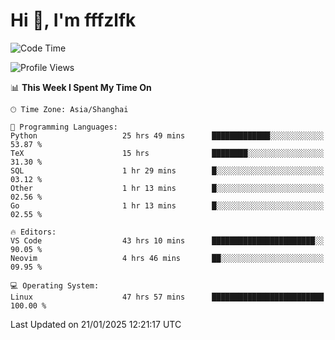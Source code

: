 # Hi 👋, I'm fffzlfk

<!--START_SECTION:waka-->
![Code Time](http://img.shields.io/badge/Code%20Time-1%2C185%20hrs%2024%20mins-blue)

![Profile Views](http://img.shields.io/badge/Profile%20Views-0-blue)

📊 **This Week I Spent My Time On** 

```text
🕑︎ Time Zone: Asia/Shanghai

💬 Programming Languages: 
Python                   25 hrs 49 mins      █████████████░░░░░░░░░░░░   53.87 % 
TeX                      15 hrs              ████████░░░░░░░░░░░░░░░░░   31.30 % 
SQL                      1 hr 29 mins        █░░░░░░░░░░░░░░░░░░░░░░░░   03.12 % 
Other                    1 hr 13 mins        █░░░░░░░░░░░░░░░░░░░░░░░░   02.56 % 
Go                       1 hr 13 mins        █░░░░░░░░░░░░░░░░░░░░░░░░   02.55 % 

🔥 Editors: 
VS Code                  43 hrs 10 mins      ███████████████████████░░   90.05 % 
Neovim                   4 hrs 46 mins       ██░░░░░░░░░░░░░░░░░░░░░░░   09.95 % 

💻 Operating System: 
Linux                    47 hrs 57 mins      █████████████████████████   100.00 % 
```


 Last Updated on 21/01/2025 12:21:17 UTC
<!--END_SECTION:waka-->
